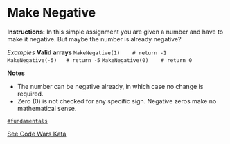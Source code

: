 # Make Negative

**Instructions:**  In this simple assignment you are given a number and have to make it negative. But maybe the number is already negative?

*Examples*
**Valid arrays**
`MakeNegative(1)    # return -1`  
`MakeNegative(-5)   # return -5`
`MakeNegative(0)    # return 0`

**Notes**
- The number can be negative already, in which case no change is required.
- Zero (0) is not checked for any specific sign. Negative zeros make no mathematical sense.

[`#fundamentals`](#fundamentals)

[See Code Wars Kata](https://www.codewars.com/kata/55685cd7ad70877c23000102)  
